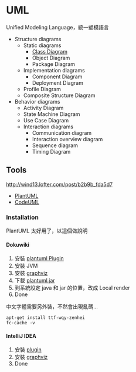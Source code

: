 # UML

Unified Modeling Language，統一塑模語言

* Structure diagrams
  * Static diagrams
    * [Class Diagram](class-diagram.md)
    * Object Diagram
    * Package Diagram
  * Implementation diagrams
    * Component Diagram
    * Deployment Diagram
  * Profile Diagram
  * Composite Structure Diagram
* Behavior diagrams
  * Activity Diagram
  * State Machine Diagram
  * Use Case Diagram
  * Interaction diagrams
    * Communication diagram
    * Interaction overview diagram
    * Sequence diagram
    * Timing Diagram

## Tools

http://wind13.lofter.com/post/b2b9b_fda5d7

  * [PlantUML](http://plantuml.sourceforge.net/index.html)
  * [CodeUML](http://www.codeuml.com/)

### Installation

PlantUML 太好用了，以這個做說明

#### Dokuwiki

1. 安裝 [plantuml Plugin](https://www.dokuwiki.org/plugin:plantuml)
2. 安裝 JVM
3. 安裝 [graphviz](http://www.graphviz.org/)
4. 下載 [plantuml.jar](http://plantuml.sourceforge.net/download.html)
5. 到系統設定 java 和 jar 的位置，改成 Local render
6. Done

中文字體需要另外裝，不然會出現亂碼...  

    apt-get install ttf-wqy-zenhei
    fc-cache -v

#### IntelliJ IDEA

1. 安裝 [plugin](https://plugins.jetbrains.com/plugin/7017)
2. 安裝 [graphviz](http://www.graphviz.org/)
3. Done
